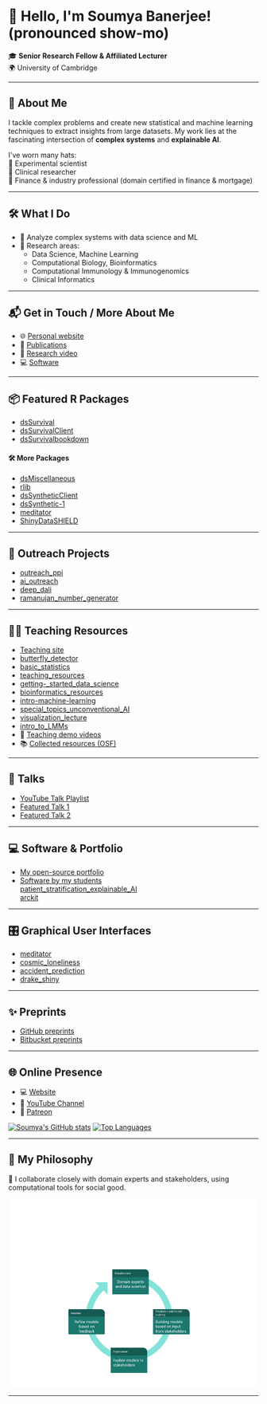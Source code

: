 # 👋 Hello, I'm Soumya Banerjee! (pronounced show-mo)

🎓 **Senior Research Fellow & Affiliated Lecturer**  
🌍 University of Cambridge

---

## 🚀 About Me

I tackle complex problems and create new statistical and machine learning techniques to extract insights from large datasets. My work lies at the fascinating intersection of **complex systems** and **explainable AI**.

I've worn many hats:  
🔬 Experimental scientist  
🏥 Clinical researcher  
💼 Finance & industry professional (domain certified in finance & mortgage)  

---

## 🛠️ What I Do

- 🔭 Analyze complex systems with data science and ML  
- 🌱 Research areas:  
  - Data Science, Machine Learning  
  - Computational Biology, Bioinformatics  
  - Computational Immunology & Immunogenomics  
  - Clinical Informatics

---

## 📬 Get in Touch / More About Me

- 🌐 [Personal website](https://sites.google.com/site/neelsoumya)
- 📄 [Publications](https://sites.google.com/site/neelsoumya/publications)
- 🎥 [Research video](https://www.youtube.com/watch?v=vLl4nu6Dmgk)
- 💻 [Software](https://sites.google.com/site/neelsoumya/software)

---

## 📦 Featured R Packages

- [dsSurvival](https://github.com/neelsoumya/dsSurvival)
- [dsSurvivalClient](https://github.com/neelsoumya/dsSurvivalClient)
- [dsSurvivalbookdown](https://neelsoumya.github.io/dsSurvivalbookdown/)

#### 🛠️ More Packages

- [dsMiscellaneous](https://github.com/neelsoumya/dsMiscellaneous)  
- [rlib](https://github.com/neelsoumya/rlib)  
- [dsSyntheticClient](https://github.com/neelsoumya/dsSyntheticClient)  
- [dsSynthetic-1](https://github.com/neelsoumya/dsSynthetic-1)  
- [meditator](https://github.com/neelsoumya/meditator)  
- [ShinyDataSHIELD](https://github.com/neelsoumya/ShinyDataSHIELD)

---

## 🌟 Outreach Projects

- [outreach_ppi](https://github.com/neelsoumya/outreach_ppi)
- [ai_outreach](https://github.com/neelsoumya/ai_outreach)
- [deep_dali](https://github.com/neelsoumya/deep_dali)
- [ramanujan_number_generator](https://github.com/neelsoumya/ramanujan_number_generator)

---

## 👨‍🏫 Teaching Resources

- [Teaching site](https://sites.google.com/site/neelsoumya/teaching)
- [butterfly_detector](https://github.com/neelsoumya/butterfly_detector)
- [basic_statistics](https://github.com/neelsoumya/basic_statistics)
- [teaching_resources](https://github.com/neelsoumya/teaching_resources)
- [getting-_started_data_science](https://github.com/neelsoumya/getting-_started_data_science)
- [bioinformatics_resources](https://github.com/neelsoumya/bioinformatics_resources)
- [intro-machine-learning](https://github.com/neelsoumya/intro-machine-learning)
- [special_topics_unconventional_AI](https://github.com/neelsoumya/special_topics_unconventional_AI)
- [visualization_lecture](https://github.com/neelsoumya/visualization_lecture)
- [intro_to_LMMs](https://github.com/neelsoumya/intro_to_LMMs)  
- 🎥 [Teaching demo videos](https://www.youtube.com/watch?v=omxbpel-b64&feature=youtu.be)  
- 📚 [Collected resources (OSF)](https://osf.io/25gnz/)

---

## 🎤 Talks

- [YouTube Talk Playlist](https://www.youtube.com/watch?v=jDIt60LVyWY&list=PL_3n--M9GNtBevpfzHkelrRj03wVjAU0Q)
- [Featured Talk 1](https://www.youtube.com/watch?v=omxbpel-b64&feature=youtu.be)
- [Featured Talk 2](https://www.youtube.com/watch?v=4_la9-Ehvmo)

---

## 💻 Software & Portfolio

- [My open-source portfolio](https://github.com/neelsoumya/public_open_source_data_science)
- [Software by my students](https://github.com/neelsoumya/complex_stories_explanations)  
  [patient_stratification_explainable_AI](https://github.com/neelsoumya/patient_stratification_explainable_AI)  
  [arckit](https://github.com/mxbi/arckit)

---

## 🎛️ Graphical User Interfaces

- [meditator](https://sb2333medschl.shinyapps.io/meditator/)
- [cosmic_loneliness](https://sb2333medschl.shinyapps.io/cosmic_loneliness/)
- [accident_prediction](https://neelsoumya.shinyapps.io/accident_prediction/)
- [drake_shiny](https://sb2333medschl.shinyapps.io/drake_shiny/)

---

## ✨ Preprints

- [GitHub preprints](https://github.com/neelsoumya/paper_preprints)
- [Bitbucket preprints](https://bitbucket.org/neelsoumya/paper_preprints)

---

## 🌐 Online Presence

- 💻 [Website](https://sites.google.com/site/neelsoumya)
- 🎥 [YouTube Channel](https://www.youtube.com/channel/UCaEa-gedhvk0AUjEUjcNsmw)
- 🌟 [Patreon](https://www.patreon.com/soumyabanerjee)

[![Soumya's GitHub stats](https://github-readme-stats.vercel.app/api?username=neelsoumya&count_private=true&show_icons=true&theme=radical)](https://github.com/anuraghazra/github-readme-stats)
[![Top Languages](https://github-readme-stats.vercel.app/api/top-langs/?username=neelsoumya)](https://github.com/neelsoumya/github-readme-stats)

---

## 🧭 My Philosophy

👥 I collaborate closely with domain experts and stakeholders, using computational tools for social good.

![data science philosophy](research_philosophy.png)

---

<!--
**neelsoumya/neelsoumya** is a ✨ _special_ ✨ repository because its `README.md` (this file) appears on your GitHub profile.

My name is Soumya Banerjee (first name pronounced as show-mo) and I am a researcher.

I analyze complex problems and implement new statistical and machine learning techniques for deriving insights from large amounts of data.

I have worked in financial and healthcare domains and am domain certified in finance and mortgage.

Here are some ideas to get you started:

- 🔭 I’m currently working on analyzing complex problems and implementing new statistical and machine learning techniques for deriving insights from large amounts of data
- 🌱 I’m currently learning ...
- 👯 I’m looking to collaborate on ...
- 🤔 I’m looking for help with ...
- 💬 Ask me about ...
- ⚡ Fun fact: ...
-->
